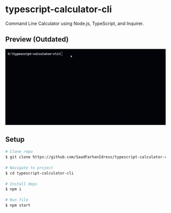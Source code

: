 # typescript-calculator-cli

Command Line Calculator using Node.js, TypeScript, and Inquirer.

## Preview (Outdated)

<img src="./preview.gif" />

## Setup

```bash
# Clone repo
$ git clone https://github.com/SaadFarhanIdress/typescript-calculator-cli

# Navigate to project
$ cd typescript-calculator-cli

# Install deps
$ npm i

# Run file
$ npm start
```
